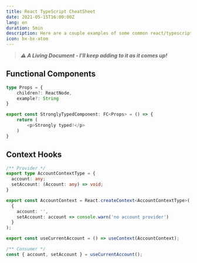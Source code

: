 ```yaml
---
title: React TypeScript CheatSheet
date: 2021-05-15T16:00:00Z
lang: en
duration: 5min
description: Here are a couple examples of some common react/typescript patterns for reference.
icon: bx-bx-atom
---
```

> _**⚠️ A Living Document - I'll keep adding to it as it comes up!**_
## Functional Components
```ts
type Props = { 
    children?: ReactNode,
    example?: String
}

export const StronglyTypedComponent: FC<Props> = () => { 
    return (
        <p>Strongly typed!</p>
    )
}
```

## Context Hooks

```ts
/** Provider */
export type AccountContextType = {
  account: any;
  setAccount: (Account: any) => void;
}

export const AccountContext = React.createContext<AccountContextType>(
  { 
    account: '', 
    setAccount: account => console.warn('no account provider')
  }
);

export const useCurrentAccount = () => useContext(AccountContext);

/** Consumer */
const { account, setAccount } = useCurrentAccount();

```